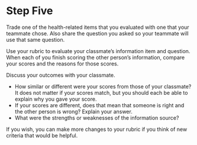# Step Five

Trade one of the health-related items that you evaluated with one that your teammate chose. Also share the question you asked so your teammate will use that same question.

Use your rubric to evaluate your classmate’s information item and question. When each of you finish scoring the other person’s information, compare your scores and the reasons for those scores. 

Discuss your outcomes with your classmate. 
- How similar or different were your scores from those of your classmate? It does not matter if your scores match, but you should each be able to explain why you gave your score.
- If your scores are different, does that mean that someone is right and the other person is wrong? Explain your answer.
- What were the strengths or weaknesses of the information source?

If you wish, you can make more changes to your rubric if you think of new criteria that would be helpful. 